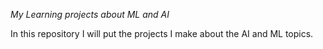 *My Learning projects about ML and AI*

In this repository  I will put the projects I make about the AI and ML topics. 
